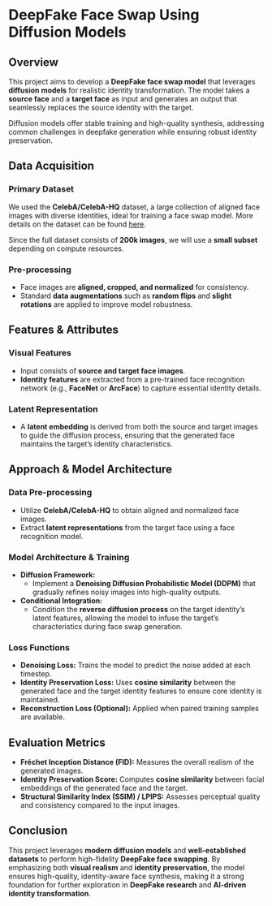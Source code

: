 # **DeepFake Face Swap Using Diffusion Models**

## **Overview**
This project aims to develop a **DeepFake face swap model** that leverages **diffusion models** for realistic identity transformation. The model takes a **source face** and a **target face** as input and generates an output that seamlessly replaces the source identity with the target.  

Diffusion models offer stable training and high-quality synthesis, addressing common challenges in deepfake generation while ensuring robust identity preservation.  

## **Data Acquisition**
### **Primary Dataset**
We used the **CelebA/CelebA-HQ** dataset, a large collection of aligned face images with diverse identities, ideal for training a face swap model. More details on the dataset can be found [here](https://mmlab.ie.cuhk.edu.hk/projects/CelebA.html).  

Since the full dataset consists of **200k images**, we will use a **small subset** depending on compute resources.  

### **Pre-processing**
- Face images are **aligned, cropped, and normalized** for consistency.  
- Standard **data augmentations** such as **random flips** and **slight rotations** are applied to improve model robustness.  

## **Features & Attributes**
### **Visual Features**
- Input consists of **source and target face images**.  
- **Identity features** are extracted from a pre-trained face recognition network (e.g., **FaceNet** or **ArcFace**) to capture essential identity details.  

### **Latent Representation**
- A **latent embedding** is derived from both the source and target images to guide the diffusion process, ensuring that the generated face maintains the target’s identity characteristics.  

## **Approach & Model Architecture**
### **Data Pre-processing**
- Utilize **CelebA/CelebA-HQ** to obtain aligned and normalized face images.  
- Extract **latent representations** from the target face using a face recognition model.  

### **Model Architecture & Training**
- **Diffusion Framework:**  
  - Implement a **Denoising Diffusion Probabilistic Model (DDPM)** that gradually refines noisy images into high-quality outputs.  
- **Conditional Integration:**  
  - Condition the **reverse diffusion process** on the target identity’s latent features, allowing the model to infuse the target’s characteristics during face swap generation.  

### **Loss Functions**
- **Denoising Loss:** Trains the model to predict the noise added at each timestep.  
- **Identity Preservation Loss:** Uses **cosine similarity** between the generated face and the target identity features to ensure core identity is maintained.  
- **Reconstruction Loss (Optional):** Applied when paired training samples are available.  

## **Evaluation Metrics**
- **Fréchet Inception Distance (FID):** Measures the overall realism of the generated images.  
- **Identity Preservation Score:** Computes **cosine similarity** between facial embeddings of the generated face and the target.  
- **Structural Similarity Index (SSIM) / LPIPS:** Assesses perceptual quality and consistency compared to the input images.  

## **Conclusion**
This project leverages **modern diffusion models** and **well-established datasets** to perform high-fidelity **DeepFake face swapping**. By emphasizing both **visual realism** and **identity preservation**, the model ensures high-quality, identity-aware face synthesis, making it a strong foundation for further exploration in **DeepFake research** and **AI-driven identity transformation**.
